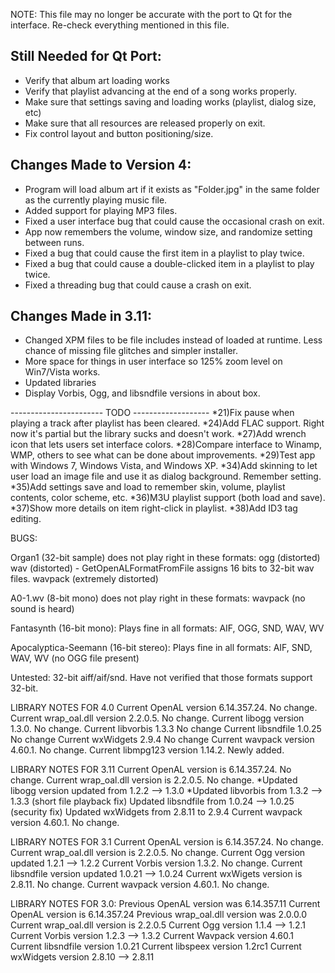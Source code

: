 NOTE: This file may no longer be accurate with the port to Qt for the interface.
Re-check everything mentioned in this file.

Still Needed for Qt Port:
-------------------------
- Verify that album art loading works
- Verify that playlist advancing at the end of a song works properly.
- Make sure that settings saving and loading works (playlist, dialog size, etc)
- Make sure that all resources are released properly on exit.
- Fix control layout and button positioning/size.

Changes Made to Version 4:
------------------------------------
* Program will load album art if it exists as "Folder.jpg" in the same folder as the currently playing music file.
* Added support for playing MP3 files.
* Fixed a user interface bug that could cause the occasional crash on exit.
* App now remembers the volume, window size, and randomize setting between runs.
* Fixed a bug that could cause the first item in a playlist to play twice.
* Fixed a bug that could cause a double-clicked item in a playlist to play twice.
* Fixed a threading bug that could cause a crash on exit.

Changes Made in 3.11:
---------------------
* Changed XPM files to be file includes instead of loaded at runtime.  Less chance of missing file glitches and simpler installer.
* More space for things in user interface so 125% zoom level on Win7/Vista works.
* Updated libraries
* Display Vorbis, Ogg, and libsndfile versions in about box.


----------------------- TODO -------------------
*21)Fix pause when playing a track after playlist has been cleared.
*24)Add FLAC support.  Right now it's partial but the library sucks and doesn't work.
*27)Add wrench icon that lets users set interface colors.
*28)Compare interface to Winamp, WMP, others to see what can be done about improvements.
*29)Test app with Windows 7, Windows Vista, and Windows XP.
*34)Add skinning to let user load an image file and use it as dialog background.  Remember setting.
*35)Add settings save and load to remember skin, volume, playlist contents, color scheme, etc.
*36)M3U playlist support (both load and save).
*37)Show more details on item right-click in playlist.
*38)Add ID3 tag editing.

BUGS:

Organ1 (32-bit sample) does not play right in these formats:
ogg (distorted)
wav (distorted)
    - GetOpenALFormatFromFile assigns 16 bits to 32-bit wav files.
wavpack (extremely distorted)

A0-1.wv (8-bit mono) does not play right in these formats:
wavpack (no sound is heard)

Fantasynth (16-bit mono):
Plays fine in all formats: AIF, OGG, SND, WAV, WV

Apocalyptica-Seemann (16-bit stereo):
Plays fine in all formats: AIF, SND, WAV, WV (no OGG file present)

Untested:
32-bit aiff/aif/snd.  Have not verified that those formats support 32-bit.

LIBRARY NOTES FOR 4.0
Current OpenAL version 6.14.357.24.  No change.
Current wrap_oal.dll version 2.2.0.5.  No change.
Current libogg version 1.3.0.  No change.
Current libvorbis 1.3.3  No change
Current libsndfile 1.0.25  No change
Current wxWidgets 2.9.4  No change
Current wavpack version 4.60.1.  No change.
Current libmpg123 version 1.14.2.  Newly added.

LIBRARY NOTES FOR 3.11
Current OpenAL version is  6.14.357.24.  No change.
Current wrap_oal.dll version is  2.2.0.5.  No change.
*Updated libogg version updated from 1.2.2 --> 1.3.0
*Updated libvorbis from 1.3.2 --> 1.3.3 (short file playback fix)
Updated libsndfile from 1.0.24 --> 1.0.25 (security fix)
Updated wxWidgets from 2.8.11 to 2.9.4
Current wavpack version 4.60.1.  No change.

LIBRARY NOTES FOR 3.1
Current OpenAL version is  6.14.357.24.  No change.
Current wrap_oal.dll version is  2.2.0.5.  No change.
Current Ogg version updated 1.2.1 --> 1.2.2
Current Vorbis version 1.3.2.  No change.
Current libsndfile version updated 1.0.21 --> 1.0.24
Current wxWigets version is 2.8.11.  No change.
Current wavpack version 4.60.1.  No change.

LIBRARY NOTES FOR 3.0:
Previous OpenAL version was 6.14.357.11
Current  OpenAL version is  6.14.357.24
Previous wrap_oal.dll version was 2.0.0.0
Current  wrap_oal.dll version is  2.2.0.5
Current  Ogg    version 1.1.4 --> 1.2.1
Current  Vorbis version 1.2.3 --> 1.3.2
Current  Wavpack version 4.60.1
Current  libsndfile version 1.0.21
Current  libspeex version 1.2rc1
Current  wxWidgets version 2.8.10 --> 2.8.11
